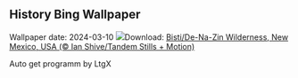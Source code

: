## History Bing Wallpaper
Wallpaper date: 2024-03-10
![](https://www.bing.com/th?id=OHR.BistiBlue_EN-GB9222273593_UHD.jpg&w=1000)Download: [Bisti/De-Na-Zin Wilderness, New Mexico, USA (© Ian Shive/Tandem Stills + Motion)](https://www.bing.com/th?id=OHR.BistiBlue_EN-GB9222273593_UHD.jpg)

Auto get programm by LtgX

